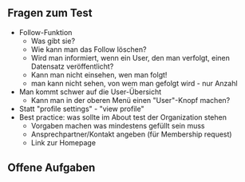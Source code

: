 ## Fragen zum Test
- Follow-Funktion
    - Was gibt sie?
    - Wie kann man das Follow löschen?
    - Wird man informiert, wenn ein User, den man verfolgt, einen Datensatz veröffentlicht?
    - Kann man nicht einsehen, wen man folgt!
    - man kann nicht sehen, von wem man gefolgt wird - nur Anzahl
- Man kommt schwer auf die User-Übersicht
    - Kann man in der oberen Menü einen "User"-Knopf machen?
- Statt "profile settings" - "view profile"
- Best practice: was sollte im About test der Organization stehen
    - Vorgaben machen was mindestens gefüllt sein muss
    - Ansprechpartner/Kontakt angeben (für Membership request)
    - Link zur Homepage

## Offene Aufgaben
